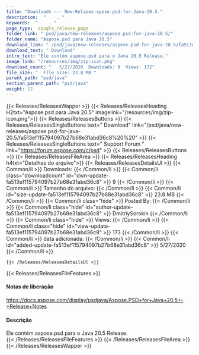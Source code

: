 ```yaml
---
title: "Downloads --- New-Relases-spose.psd-for-Java-20.5." 
description:  "    . " 
keywords:  "    . " 
page_type:  single_release_page
folder_link: " psd/java/new-releases/aspose.psd-for-java-20.5/"
folder_name: "Aspose.psd para Java 20.5"
download_link: " /psd/java/new-releases/aspose.psd-for-java-20.5/fa513ef115794097b27b68e31abd36c8"
download_text: " Download"
intro_text: "Ele contém aspose.psd para o Java 20.5 Release."
image_link: "/resources/img/zip-icon.png"
download_count: "   5/27/2020  Downloads: 9  Views: 172"
file_size: "  File Size: 23.8 MB "
parent_path: "psd/java"
section_parent_path: "psd/java"
weight: 12
---
```


{{< Releases/ReleasesWapper >}}
  {{< Releases/ReleasesHeading H2txt="Aspose.psd para Java 20.5" imagelink="/resources/img/zip-icon.png">}}
  {{< Releases/ReleasesButtons >}}
    {{< Releases/ReleasesSingleButtons text=" Download" link="/psd/java/new-releases/aspose.psd-for-java-20.5/fa513ef115794097b27b68e31abd36c8%20%20" >}}
    {{< Releases/ReleasesSingleButtons text=" Support Forum " link="https://forum.aspose.com/c/psd" >}}
  {{< Releases/ReleasesButtons >}}
  {{< Releases/ReleasesFileArea >}}
    {{< Releases/ReleasesHeading h4txt="Detalhes do arquivo">}}
    {{< Releases/ReleasesDetailsUl >}}
            {{< Common/li  >}} Downloads: {{< /Common/li >}} 
      {{< Common/li class="downloadcount" id="dwn-update-fa513ef115794097b27b68e31abd36c8" >}} 9 {{< /Common/li >}} 
      {{< Common/li  >}} Tamanho do arquivo: {{< /Common/li >}} 
      {{< Common/li id="size-update-fa513ef115794097b27b68e31abd36c8" >}} 23.8 MB {{< /Common/li >}} 
      {{< Common/li  class="hide" >}} Posted By: {{< /Common/li >}} 
      {{< Common/li class="hide" id="author-update-fa513ef115794097b27b68e31abd36c8" >}} DmitriySorokin {{< /Common/li >}} 
      {{< Common/li class="hide"  >}} Views: {{< /Common/li >}} 
      {{< Common/li class="hide" id="view-update-fa513ef115794097b27b68e31abd36c8" >}} 173 {{< /Common/li >}} 
      {{< Common/li  >}} data adicionada: {{< /Common/li >}} 
      {{< Common/li id="added-update-fa513ef115794097b27b68e31abd36c8" >}} 5/27/2020 {{< /Common/li >}} 

    {{< /Releases/ReleasesDetailsUl >}}

  {{< Releases/ReleasesFileFeatures >}}
      <h4>Notas de liberação</h4><div><a href="https://docs.aspose.com/display/psdjava/Aspose.PSD+for+Java+20.5+-+Release+Notes">https://docs.aspose.com/display/psdjava/Aspose.PSD+for+Java+20.5+-+Release+Notes</a></div><h4>Descrição</h4><div class="HTMLDescription">Ele contém aspose.psd para o Java 20.5 Release.</div>
  {{< /Releases/ReleasesFileFeatures >}}
 {{< /Releases/ReleasesFileArea >}}
{{< /Releases/ReleasesWapper >}}


